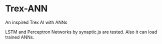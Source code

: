 # Trex-ANN
An inspired Trex AI with ANNs

LSTM and Perceptron Networks by synaptic.js are tested. 
Also it can load trained ANNs.
